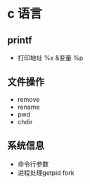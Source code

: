 # c 语言
## printf
- 打印地址 %x &变量  %p

## 文件操作
- remove
- rename
- pwd
- chdir

## 系统信息
- 命令行参数
- 进程处理getpid fork
